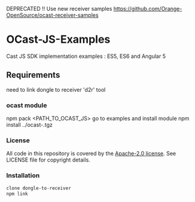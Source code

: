 DEPRECATED !!
Use new receiver samples https://github.com/Orange-OpenSource/ocast-receiver-samples

# OCast-JS-Examples
Cast JS SDK implementation examples : ES5, ES6 and Angular 5
## Requirements
need to link dongle to receiver 'd2r' tool

### ocast module
npm pack <PATH_TO_OCAST_JS>
go to examples and install module
npm install ../ocast-<VERSION>.tgz


### License
All code in this repository is covered by the [Apache-2.0 license](http://www.apache.org/licenses/LICENSE-2.0). See LICENSE file for copyright details.

### Installation
```bash
clone dongle-to-receiver
npm link

```
